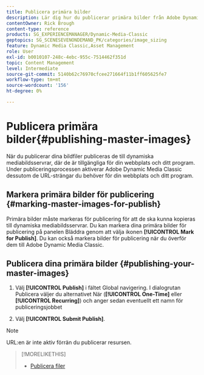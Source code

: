 ```yaml
---
title: Publicera primära bilder
description: Lär dig hur du publicerar primära bilder från Adobe Dynamic Media Classic.
contentOwner: Rick Brough
content-type: reference
products: SG_EXPERIENCEMANAGER/Dynamic-Media-Classic
geptopics: SG_SCENESEVENONDEMAND_PK/categories/image_sizing
feature: Dynamic Media Classic,Asset Management
role: User
exl-id: b0010107-248c-4ebc-955c-7514462f351d
topic: Content Management
level: Intermediate
source-git-commit: 5140b62c76970cfcee271664f11b1ff605625fe7
workflow-type: tm+mt
source-wordcount: '156'
ht-degree: 0%

---
```


# Publicera primära bilder{#publishing-master-images}

När du publicerar dina bildfiler publiceras de till dynamiska mediabildsservrar, där de är tillgängliga för din webbplats och ditt program. Under publiceringsprocessen aktiverar Adobe Dynamic Media Classic dessutom de URL-strängar du behöver för din webbplats och ditt program.

## Markera primära bilder för publicering {#marking-master-images-for-publish}

Primära bilder måste markeras för publicering för att de ska kunna kopieras till dynamiska mediabildsservrar. Du kan markera dina primära bilder för publicering på panelen Bläddra genom att välja ikonen **[!UICONTROL Mark for Publish]**. Du kan också markera bilder för publicering när du överför dem till Adobe Dynamic Media Classic.

## Publicera dina primära bilder {#publishing-your-master-images}

1. Välj **[!UICONTROL Publish]** i fältet Global navigering. I dialogrutan Publicera väljer du alternativet När (**[!UICONTROL One-Time]** eller **[!UICONTROL Recurring]**) och anger sedan eventuellt ett namn för publiceringsjobbet

1. Välj **[!UICONTROL Submit Publish]**.

>[!NOTE]
>
>URL:en är inte aktiv förrän du publicerar resursen.

>[!MORELIKETHIS]
>
>* [Publicera filer](publishing-files.md#publishing_files)
